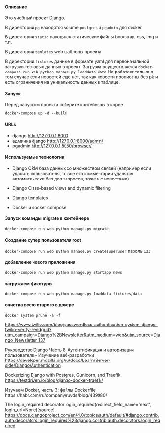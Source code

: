 #### Описание

Это учебный проект Django. 

В директории `pg` находятся volume `postgres` и `pgadmin` для docker

В директории `static` находятся статические файлы bootstrap, css, img и т.п.

В директории `temlates` web шаблоны проекта.

В директории `fixtures` данные в формате yaml для первоначальной загрузки тестовых данных в проект.
Загрузка осуществляется 
`docker-compose run web python manage.py loaddata data`
Но работает только в том случае если новостей еще нет, так как новости прописаны без pk и есть ограничения на уникальность данных в таблице.

#### Запуск
Перед запуском проекта соберите контейнеры в корне

`docker-compose up -d --build`
#### URLs
- django http://127.0.0.1:8000
- админка django http://127.0.0.1:8000/admin/
- pgadmin http://127.0.0.1:5050/browser/

#### Используемые технологии

- Django ORM база данных со множеством связей (например если удалить пользователя, то все его комментарии удалятся автоматически без доп запросов, тоже и с новостями)
- Django Class-based views and dynamic filtering

- Django templates
- Docker и docker compose

#### Запуск команды migrate в контейнере

`docker-compose run web python manage.py migrate`

#### Создание супер пользователя root

`docker-compose run web python manage.py createsuperuser`
пароль `123`

#### добавление нового приложения

`docker-compose run web python manage.py startapp news`

#### загружаем фикстуры

`docker-compose run web python manage.py loaddata fixtures/data`

#### очистка всего старого в докере

`docker system prune -a -f`

https://www.twilio.com/blog/passwordless-authentication-system-django-twilio-verify-sendgrid?utm_campaign=Django%2BNewsletter&utm_medium=web&utm_source=Django_Newsletter_137

Руководство Django Часть 8: Аутентификация и авторизация пользователя - Изучение веб-разработки
https://developer.mozilla.org/ru/docs/Learn/Server-side/Django/Authentication

Dockerizing Django with Postgres, Gunicorn, and Traefik
https://testdriven.io/blog/django-docker-traefik/

Изучаем Docker, часть 3: файлы Dockerfile
https://habr.com/ru/company/ruvds/blog/439980/

The login_required decorator login_required(redirect_field_name='next', login_url=None)[source]
https://docs.djangoproject.com/en/4.0/topics/auth/default/#django.contrib.auth.decorators.login_required%23django.contrib.auth.decorators.login_required